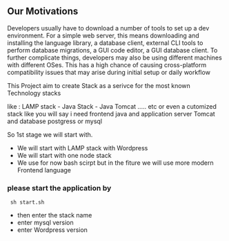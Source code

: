 ## Our Motivations
Developers usually have to download a number of tools to set up a dev environment. For a simple web server, this means downloading and installing the language library, a database client, external CLI tools to perform database migrations, a GUI code editor, a GUI database client. To further complicate things, developers may also be using different machines with different OSes. This has a high chance of causing cross-platform compatibility issues that may arise during initial setup or daily workflow


This Project aim to create Stack as a serivce for the most known Technology stacks 

like :  LAMP stack - Java Stack - Java  Tomcat  ..... etc
     or even a cutomized stack like you will say i need frontend java and application server Tomcat and database postgress or mysql 

So 1st stage we will start with. 

-  We will start with LAMP stack with Wordpress
-  We will start with one node stack 
- We use for now bash scirpt but in the fiture we will use more modern Frontend language 


### please start the application by 

``` sh start.sh```

-  then enter the stack name 
-  enter  mysql version 
-  enter Wordpress version
